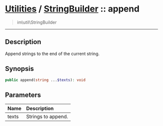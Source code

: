 # [Utilities](util.md) / [StringBuilder](util-StringBuilder.md) :: append
 > im\util\StringBuilder
____

## Description
Append strings to the end of the current string.

## Synopsis
```php
public append(string ...$texts): void
```

## Parameters
| Name | Description |
| :--- | :---------- |
| texts | Strings to append. |
